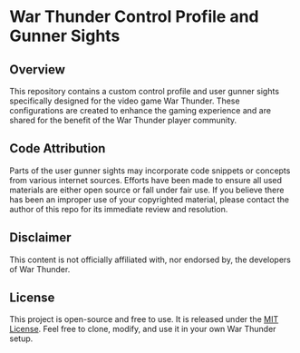 # War Thunder Control Profile and Gunner Sights

## Overview
This repository contains a custom control profile and user gunner sights specifically designed for the video game War Thunder. These configurations are created to enhance the gaming experience and are shared for the benefit of the War Thunder player community.

## Code Attribution
Parts of the user gunner sights may incorporate code snippets or concepts from various internet sources. Efforts have been made to ensure all used materials are either open source or fall under fair use. If you believe there has been an improper use of your copyrighted material, please contact the author of this repo for its immediate review and resolution.

## Disclaimer
This content is not officially affiliated with, nor endorsed by, the developers of War Thunder.

## License
This project is open-source and free to use. It is released under the [MIT License](LICENSE). Feel free to clone, modify, and use it in your own War Thunder setup.
